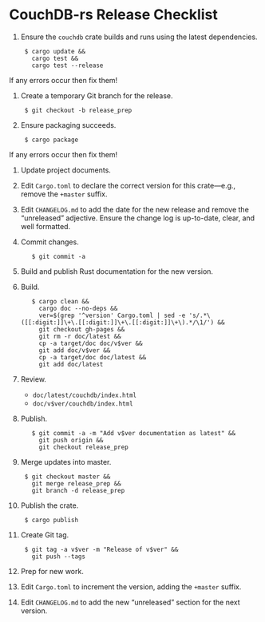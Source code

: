# CouchDB-rs Release Checklist

1. Ensure the `couchdb` crate builds and runs using the latest
   dependencies.

        $ cargo update &&
          cargo test &&
          cargo test --release

  If any errors occur then fix them!

1. Create a temporary Git branch for the release.

        $ git checkout -b release_prep

1. Ensure packaging succeeds.

        $ cargo package

  If any errors occur then fix them!

1. Update project documents.

  1. Edit `Cargo.toml` to declare the correct version for this
     crate—e.g., remove the `+master` suffix.

  1. Edit `CHANGELOG.md` to add the date for the new release and remove
     the “unreleased” adjective. Ensure the change log is up-to-date,
     clear, and well formatted.

  1. Commit changes.

            $ git commit -a

1. Build and publish Rust documentation for the new version.

  1. Build.

            $ cargo clean &&
              cargo doc --no-deps &&
              ver=$(grep '^version' Cargo.toml | sed -e 's/.*\([[:digit:]]\+\.[[:digit:]]\+\.[[:digit:]]\+\).*/\1/') &&
              git checkout gh-pages &&
              git rm -r doc/latest &&
              cp -a target/doc doc/v$ver &&
              git add doc/v$ver &&
              cp -a target/doc doc/latest &&
              git add doc/latest

  1. Review.

      * `doc/latest/couchdb/index.html`
      * `doc/v$ver/couchdb/index.html`

  1. Publish.

            $ git commit -a -m "Add v$ver documentation as latest" &&
              git push origin &&
              git checkout release_prep

1. Merge updates into master.

        $ git checkout master &&
          git merge release_prep &&
          git branch -d release_prep

1. Publish the crate.

        $ cargo publish

1. Create Git tag.

        $ git tag -a v$ver -m "Release of v$ver" &&
          git push --tags

1. Prep for new work.

  1. Edit `Cargo.toml` to increment the version, adding the `+master`
     suffix.

  1. Edit `CHANGELOG.md` to add the new “unreleased” section for the
     next version.

